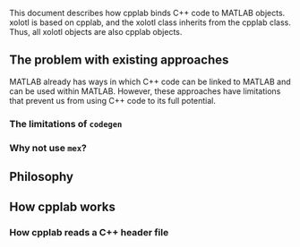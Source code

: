 This document describes how cpplab binds C++ code to 
MATLAB objects. xolotl is based on cpplab, and the xolotl
class inherits from the cpplab class. Thus, all xolotl objects 
are also cpplab objects. 

## The problem with existing approaches

MATLAB already has ways in which C++ code can be linked 
to MATLAB and can be used within MATLAB. However, these
approaches have limitations that prevent us from using C++
code to its full potential.

### The limitations of `codegen`


### Why not use `mex`? 

## Philosophy 

## How cpplab works 

### How cpplab reads a C++ header file